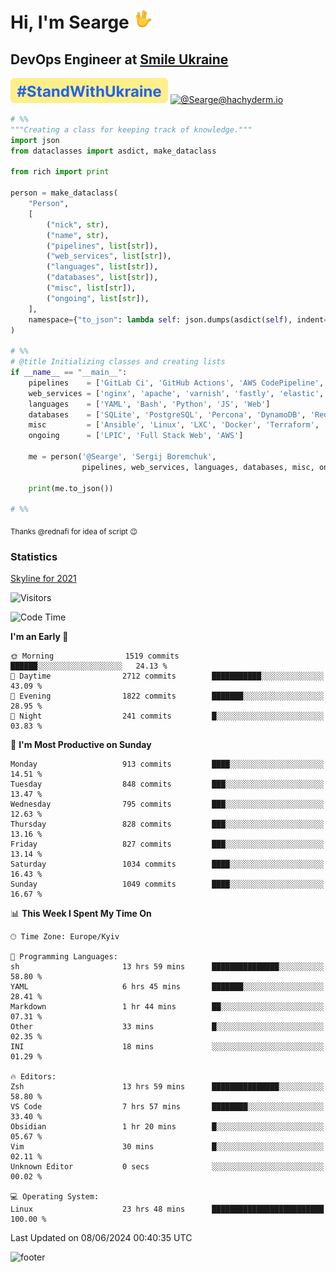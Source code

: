 # Hi, I'm Searge <img src="images/vulcan.webp" style="display: inline-block; margin: 0; height: 2rem" alt="Vulcan salute" />

## DevOps Engineer at [Smile Ukraine](https://smile-ukraine.com/en)

[![Stand With Ukraine](https://raw.githubusercontent.com/vshymanskyy/StandWithUkraine/main/badges/StandWithUkraine.svg)](https://stand-with-ukraine.pp.ua)
<a rel="me" href="https://hachyderm.io/@Searge">![@Searge@hachyderm.io](https://img.shields.io/badge/-@Searge-%232B90D9?logo=mastodon&logoColor=white)</a>

```python
# %%
"""Creating a class for keeping track of knowledge."""
import json
from dataclasses import asdict, make_dataclass

from rich import print

person = make_dataclass(
    "Person",
    [
        ("nick", str),
        ("name", str),
        ("pipelines", list[str]),
        ("web_services", list[str]),
        ("languages", list[str]),
        ("databases", list[str]),
        ("misc", list[str]),
        ("ongoing", list[str]),
    ],
    namespace={"to_json": lambda self: json.dumps(asdict(self), indent=4)},
)

# %%
# @title Initializing classes and creating lists
if __name__ == "__main__":
    pipelines    = ['GitLab Ci', 'GitHub Actions', 'AWS CodePipeline', 'Jenkins']
    web_services = ['nginx', 'apache', 'varnish', 'fastly', 'elastic', 'solr']
    languages    = ['YAML', 'Bash', 'Python', 'JS', 'Web']
    databases    = ['SQLite', 'PostgreSQL', 'Percona', 'DynamoDB', 'Redis']
    misc         = ['Ansible', 'Linux', 'LXC', 'Docker', 'Terraform', 'AWS']
    ongoing      = ['LPIC', 'Full Stack Web', 'AWS']

    me = person('@Searge', 'Sergij Boremchuk',
                pipelines, web_services, languages, databases, misc, ongoing)

    print(me.to_json())

# %%

```

<sub>Thanks @rednafi for idea of script :wink:</sub>

### Statistics

[Skyline for 2021](https://skyline.github.com/Searge/2021)

![Visitors](https://komarev.com/ghpvc/?username=searge&label=Profile%20views&color=0e75b6&style=flat) 
<!--START_SECTION:waka-->
![Code Time](http://img.shields.io/badge/Code%20Time-2%2C575%20hrs%2038%20mins-blue)

**I'm an Early 🐤** 

```text
🌞 Morning                1519 commits        ██████░░░░░░░░░░░░░░░░░░░   24.13 % 
🌆 Daytime                2712 commits        ███████████░░░░░░░░░░░░░░   43.09 % 
🌃 Evening                1822 commits        ███████░░░░░░░░░░░░░░░░░░   28.95 % 
🌙 Night                  241 commits         █░░░░░░░░░░░░░░░░░░░░░░░░   03.83 % 
```
📅 **I'm Most Productive on Sunday** 

```text
Monday                   913 commits         ████░░░░░░░░░░░░░░░░░░░░░   14.51 % 
Tuesday                  848 commits         ███░░░░░░░░░░░░░░░░░░░░░░   13.47 % 
Wednesday                795 commits         ███░░░░░░░░░░░░░░░░░░░░░░   12.63 % 
Thursday                 828 commits         ███░░░░░░░░░░░░░░░░░░░░░░   13.16 % 
Friday                   827 commits         ███░░░░░░░░░░░░░░░░░░░░░░   13.14 % 
Saturday                 1034 commits        ████░░░░░░░░░░░░░░░░░░░░░   16.43 % 
Sunday                   1049 commits        ████░░░░░░░░░░░░░░░░░░░░░   16.67 % 
```


📊 **This Week I Spent My Time On** 

```text
🕑︎ Time Zone: Europe/Kyiv

💬 Programming Languages: 
sh                       13 hrs 59 mins      ███████████████░░░░░░░░░░   58.80 % 
YAML                     6 hrs 45 mins       ███████░░░░░░░░░░░░░░░░░░   28.41 % 
Markdown                 1 hr 44 mins        ██░░░░░░░░░░░░░░░░░░░░░░░   07.31 % 
Other                    33 mins             █░░░░░░░░░░░░░░░░░░░░░░░░   02.35 % 
INI                      18 mins             ░░░░░░░░░░░░░░░░░░░░░░░░░   01.29 % 

🔥 Editors: 
Zsh                      13 hrs 59 mins      ███████████████░░░░░░░░░░   58.80 % 
VS Code                  7 hrs 57 mins       ████████░░░░░░░░░░░░░░░░░   33.40 % 
Obsidian                 1 hr 20 mins        █░░░░░░░░░░░░░░░░░░░░░░░░   05.67 % 
Vim                      30 mins             █░░░░░░░░░░░░░░░░░░░░░░░░   02.11 % 
Unknown Editor           0 secs              ░░░░░░░░░░░░░░░░░░░░░░░░░   00.02 % 

💻 Operating System: 
Linux                    23 hrs 48 mins      █████████████████████████   100.00 % 
```


 Last Updated on 08/06/2024 00:40:35 UTC
<!--END_SECTION:waka-->

![footer](https://capsule-render.vercel.app/api?type=waving&color=gradient&customColorList=14,21&height=82&section=footer)
